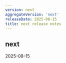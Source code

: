 ```yaml
---
version: next
aggregateVersion: 'next'
releaseDate: 2025-08-15
title: next release notes
---
```

## next
2025-08-15


